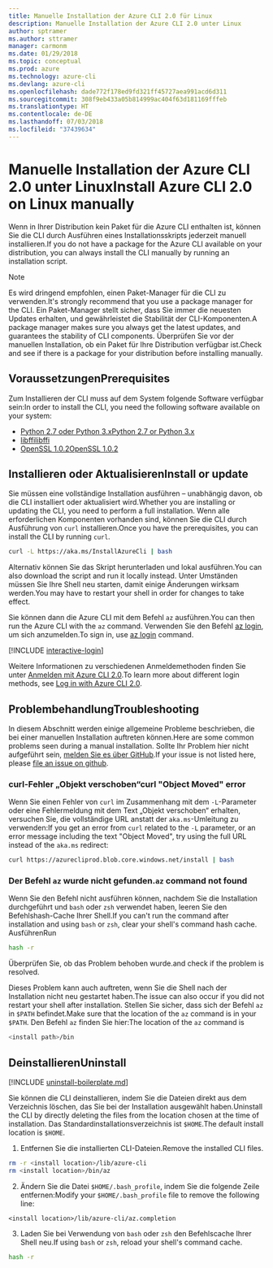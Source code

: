 ```yaml
---
title: Manuelle Installation der Azure CLI 2.0 für Linux
description: Manuelle Installation der Azure CLI 2.0 unter Linux
author: sptramer
ms.author: sttramer
manager: carmonm
ms.date: 01/29/2018
ms.topic: conceptual
ms.prod: azure
ms.technology: azure-cli
ms.devlang: azure-cli
ms.openlocfilehash: dade772f178ed9fd321ff45727aea991acd6d311
ms.sourcegitcommit: 308f9eb433a05b814999ac404f63d181169fffeb
ms.translationtype: HT
ms.contentlocale: de-DE
ms.lasthandoff: 07/03/2018
ms.locfileid: "37439634"
---
```

# <a name="install-azure-cli-20-on-linux-manually"></a><span data-ttu-id="999fe-103">Manuelle Installation der Azure CLI 2.0 unter Linux</span><span class="sxs-lookup"><span data-stu-id="999fe-103">Install Azure CLI 2.0 on Linux manually</span></span>

<span data-ttu-id="999fe-104">Wenn in Ihrer Distribution kein Paket für die Azure CLI enthalten ist, können Sie die CLI durch Ausführen eines Installationsskripts jederzeit manuell installieren.</span><span class="sxs-lookup"><span data-stu-id="999fe-104">If you do not have a package for the Azure CLI available on your distribution, you can always install the CLI manually by running an installation script.</span></span>

> [!NOTE]
> <span data-ttu-id="999fe-105">Es wird dringend empfohlen, einen Paket-Manager für die CLI zu verwenden.</span><span class="sxs-lookup"><span data-stu-id="999fe-105">It's strongly recommend that you use a package manager for the CLI.</span></span> <span data-ttu-id="999fe-106">Ein Paket-Manager stellt sicher, dass Sie immer die neuesten Updates erhalten, und gewährleistet die Stabilität der CLI-Komponenten.</span><span class="sxs-lookup"><span data-stu-id="999fe-106">A package manager makes sure you always get the latest updates, and guarantees the stability of CLI components.</span></span> <span data-ttu-id="999fe-107">Überprüfen Sie vor der manuellen Installation, ob ein Paket für Ihre Distribution verfügbar ist.</span><span class="sxs-lookup"><span data-stu-id="999fe-107">Check and see if there is a package for your distribution before installing manually.</span></span>

## <a name="prerequisites"></a><span data-ttu-id="999fe-108">Voraussetzungen</span><span class="sxs-lookup"><span data-stu-id="999fe-108">Prerequisites</span></span>

<span data-ttu-id="999fe-109">Zum Installieren der CLI muss auf dem System folgende Software verfügbar sein:</span><span class="sxs-lookup"><span data-stu-id="999fe-109">In order to install the CLI, you need the following software available on your system:</span></span>

* [<span data-ttu-id="999fe-110">Python 2.7 oder Python 3.x</span><span class="sxs-lookup"><span data-stu-id="999fe-110">Python 2.7 or Python 3.x</span></span>](https://www.python.org/downloads/)
* [<span data-ttu-id="999fe-111">libffi</span><span class="sxs-lookup"><span data-stu-id="999fe-111">libffi</span></span>](https://sourceware.org/libffi/)
* [<span data-ttu-id="999fe-112">OpenSSL 1.0.2</span><span class="sxs-lookup"><span data-stu-id="999fe-112">OpenSSL 1.0.2</span></span>](https://www.openssl.org/source/)

## <a name="install-or-update"></a><span data-ttu-id="999fe-113">Installieren oder Aktualisieren</span><span class="sxs-lookup"><span data-stu-id="999fe-113">Install or update</span></span>

<span data-ttu-id="999fe-114">Sie müssen eine vollständige Installation ausführen – unabhängig davon, ob die CLI installiert oder aktualisiert wird.</span><span class="sxs-lookup"><span data-stu-id="999fe-114">Whether you are installing or updating the CLI, you need to perform a full installation.</span></span> <span data-ttu-id="999fe-115">Wenn alle erforderlichen Komponenten vorhanden sind, können Sie die CLI durch Ausführung von `curl` installieren.</span><span class="sxs-lookup"><span data-stu-id="999fe-115">Once you have the prerequisites, you can install the CLI by running `curl`.</span></span>

```bash
curl -L https://aka.ms/InstallAzureCli | bash
```

<span data-ttu-id="999fe-116">Alternativ können Sie das Skript herunterladen und lokal ausführen.</span><span class="sxs-lookup"><span data-stu-id="999fe-116">You can also download the script and run it locally instead.</span></span> <span data-ttu-id="999fe-117">Unter Umständen müssen Sie Ihre Shell neu starten, damit einige Änderungen wirksam werden.</span><span class="sxs-lookup"><span data-stu-id="999fe-117">You may have to restart your shell in order for changes to take effect.</span></span> 

<span data-ttu-id="999fe-118">Sie können dann die Azure CLI mit dem Befehl `az` ausführen.</span><span class="sxs-lookup"><span data-stu-id="999fe-118">You can then run the Azure CLI with the `az` command.</span></span> <span data-ttu-id="999fe-119">Verwenden Sie den Befehl [az login](/cli/azure/reference-index#az-login), um sich anzumelden.</span><span class="sxs-lookup"><span data-stu-id="999fe-119">To sign in, use [az login](/cli/azure/reference-index#az-login) command.</span></span>

[!INCLUDE [interactive-login](includes/interactive-login.md)]

<span data-ttu-id="999fe-120">Weitere Informationen zu verschiedenen Anmeldemethoden finden Sie unter [Anmelden mit Azure CLI 2.0](authenticate-azure-cli.md).</span><span class="sxs-lookup"><span data-stu-id="999fe-120">To learn more about different login methods, see [Log in with Azure CLI 2.0](authenticate-azure-cli.md).</span></span>

## <a name="troubleshooting"></a><span data-ttu-id="999fe-121">Problembehandlung</span><span class="sxs-lookup"><span data-stu-id="999fe-121">Troubleshooting</span></span>

<span data-ttu-id="999fe-122">In diesem Abschnitt werden einige allgemeine Probleme beschrieben, die bei einer manuellen Installation auftreten können.</span><span class="sxs-lookup"><span data-stu-id="999fe-122">Here are some common problems seen during a manual installation.</span></span> <span data-ttu-id="999fe-123">Sollte Ihr Problem hier nicht aufgeführt sein, [melden Sie es über GitHub](https://github.com/Azure/azure-cli/issues).</span><span class="sxs-lookup"><span data-stu-id="999fe-123">If your issue is not listed here, please [file an issue on github](https://github.com/Azure/azure-cli/issues).</span></span>
### <a name="curl-object-moved-error"></a><span data-ttu-id="999fe-124">curl-Fehler „Objekt verschoben“</span><span class="sxs-lookup"><span data-stu-id="999fe-124">curl "Object Moved" error</span></span>

<span data-ttu-id="999fe-125">Wenn Sie einen Fehler von `curl` im Zusammenhang mit dem `-L`-Parameter oder eine Fehlermeldung mit dem Text „Objekt verschoben“ erhalten, versuchen Sie, die vollständige URL anstatt der `aka.ms`-Umleitung zu verwenden:</span><span class="sxs-lookup"><span data-stu-id="999fe-125">If you get an error from `curl` related to the `-L` parameter, or an error message including the text "Object Moved", try using the full URL instead of the `aka.ms` redirect:</span></span>

```bash
curl https://azurecliprod.blob.core.windows.net/install | bash
```

### <a name="az-command-not-found"></a><span data-ttu-id="999fe-126">Der Befehl `az` wurde nicht gefunden.</span><span class="sxs-lookup"><span data-stu-id="999fe-126">`az` command not found</span></span>

<span data-ttu-id="999fe-127">Wenn Sie den Befehl nicht ausführen können, nachdem Sie die Installation durchgeführt und `bash` oder `zsh` verwendet haben, leeren Sie den Befehlshash-Cache Ihrer Shell.</span><span class="sxs-lookup"><span data-stu-id="999fe-127">If you can't run the command after installation and using `bash` or `zsh`, clear your shell's command hash cache.</span></span> <span data-ttu-id="999fe-128">Ausführen</span><span class="sxs-lookup"><span data-stu-id="999fe-128">Run</span></span>

```bash
hash -r
```

<span data-ttu-id="999fe-129">Überprüfen Sie, ob das Problem behoben wurde.</span><span class="sxs-lookup"><span data-stu-id="999fe-129">and check if the problem is resolved.</span></span>

<span data-ttu-id="999fe-130">Dieses Problem kann auch auftreten, wenn Sie die Shell nach der Installation nicht neu gestartet haben.</span><span class="sxs-lookup"><span data-stu-id="999fe-130">The issue can also occur if you did not restart your shell after installation.</span></span> <span data-ttu-id="999fe-131">Stellen Sie sicher, dass sich der Befehl `az` in `$PATH` befindet.</span><span class="sxs-lookup"><span data-stu-id="999fe-131">Make sure that the location of the `az` command is in your `$PATH`.</span></span> <span data-ttu-id="999fe-132">Den Befehl `az` finden Sie hier:</span><span class="sxs-lookup"><span data-stu-id="999fe-132">The location of the `az` command is</span></span>

```bash
<install path>/bin
```

## <a name="uninstall"></a><span data-ttu-id="999fe-133">Deinstallieren</span><span class="sxs-lookup"><span data-stu-id="999fe-133">Uninstall</span></span>

[!INCLUDE [uninstall-boilerplate.md](includes/uninstall-boilerplate.md)]

<span data-ttu-id="999fe-134">Sie können die CLI deinstallieren, indem Sie die Dateien direkt aus dem Verzeichnis löschen, das Sie bei der Installation ausgewählt haben.</span><span class="sxs-lookup"><span data-stu-id="999fe-134">Uninstall the CLI by directly deleting the files from the location chosen at the time of installation.</span></span> <span data-ttu-id="999fe-135">Das Standardinstallationsverzeichnis ist `$HOME`.</span><span class="sxs-lookup"><span data-stu-id="999fe-135">The default install location is `$HOME`.</span></span>

1. <span data-ttu-id="999fe-136">Entfernen Sie die installierten CLI-Dateien.</span><span class="sxs-lookup"><span data-stu-id="999fe-136">Remove the installed CLI files.</span></span>

  ```bash
  rm -r <install location>/lib/azure-cli
  rm <install location>/bin/az
  ```
2. <span data-ttu-id="999fe-137">Ändern Sie die Datei `$HOME/.bash_profile`, indem Sie die folgende Zeile entfernen:</span><span class="sxs-lookup"><span data-stu-id="999fe-137">Modify your `$HOME/.bash_profile` file to remove the following line:</span></span>

  ```text
  <install location>/lib/azure-cli/az.completion
  ```

3. <span data-ttu-id="999fe-138">Laden Sie bei Verwendung von `bash` oder `zsh` den Befehlscache Ihrer Shell neu.</span><span class="sxs-lookup"><span data-stu-id="999fe-138">If using `bash` or `zsh`, reload your shell's command cache.</span></span>

  ```bash
  hash -r
  ```
